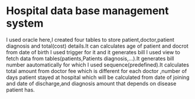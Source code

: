 # Hospital data base management system
I used oracle here,I created four tables to store patient,doctor,patient diagnosis and total(cost) details.It can calculates age of patient and docrot from date of birth I used trigger for it and it generates bill I used view to fetch data from tables(patients,Patients diagnosis,...).It generates bill number aautomatically for which I used sequence(predefined).It calculates total amount from doctor fee which is different for each doctor ,number of days patient stayed at hospital which will be calculated from date of joining and date of discharge,and diagnosis amount that depends on disease patient has.
